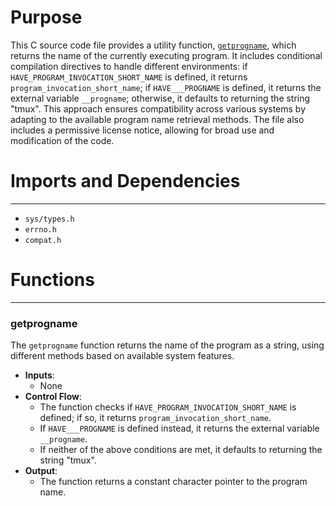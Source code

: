 # Purpose
This C source code file provides a utility function, [`getprogname`](#getprogname), which returns the name of the currently executing program. It includes conditional compilation directives to handle different environments: if `HAVE_PROGRAM_INVOCATION_SHORT_NAME` is defined, it returns `program_invocation_short_name`; if `HAVE___PROGNAME` is defined, it returns the external variable `__progname`; otherwise, it defaults to returning the string "tmux". This approach ensures compatibility across various systems by adapting to the available program name retrieval methods. The file also includes a permissive license notice, allowing for broad use and modification of the code.
# Imports and Dependencies

---
- `sys/types.h`
- `errno.h`
- `compat.h`


# Functions

---
### getprogname<!-- {{#callable:getprogname}} -->
The `getprogname` function returns the name of the program as a string, using different methods based on available system features.
- **Inputs**:
    - None
- **Control Flow**:
    - The function checks if `HAVE_PROGRAM_INVOCATION_SHORT_NAME` is defined; if so, it returns `program_invocation_short_name`.
    - If `HAVE___PROGNAME` is defined instead, it returns the external variable `__progname`.
    - If neither of the above conditions are met, it defaults to returning the string "tmux".
- **Output**:
    - The function returns a constant character pointer to the program name.


